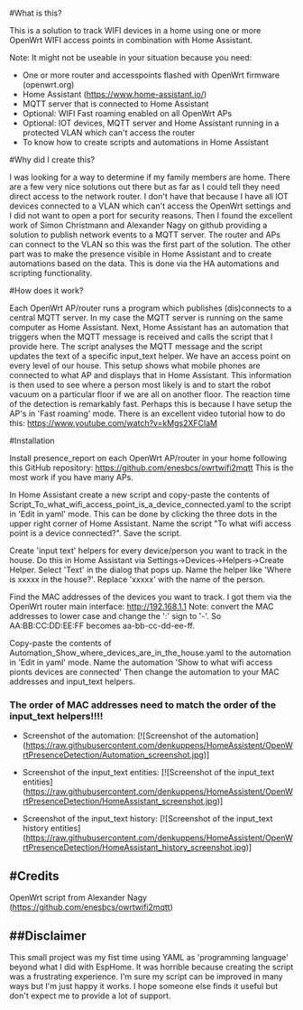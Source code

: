 #What is this?

This is a solution to track WIFI devices in a home using one or more OpenWrt WIFI access points in combination with Home Assistant.

Note: It might not be useable in your situation because you need:
- One or more router and accesspoints flashed with OpenWrt firmware (openwrt.org)
- Home Assistant (https://www.home-assistant.io/)
- MQTT server that is connected to Home Assistant
- Optional: WIFI Fast roaming enabled on all OpenWrt APs
- Optional: IOT devices, MQTT server and Home Assistant running in a protected VLAN which can't access the router
- To know how to create scripts and automations in Home Assistant 

#Why did I create this?

I was looking for a way to determine if my family members are home. There are a few very nice solutions out there but as far as I could tell they need direct access to the network router. I don't have that because I have all IOT devices connected to a VLAN which can't access the OpenWrt settings and I did not want to open a port for security reasons. 
Then I found the excellent work of Simon Christmann and Alexander Nagy on github providing a solution to publish network events to a MQTT server. The router and APs can connect to the VLAN so this was the first part of the solution. The other part was to make the presence visible in Home Assistant and to create automations based on the data. This is done via the HA automations and scripting functionality.

#How does it work?

Each OpenWrt AP/router runs a program which publishes (dis)connects to a central MQTT server. In my case the MQTT server is running on the same computer as Home Assistant.
Next, Home Assistant has an automation that triggers when the MQTT message is received and calls the script that I provide here. The script analyses the MQTT message and the script updates the text of a specific input_text helper. 
We have an access point on every level of our house. This setup shows what mobile phones are connected to what AP and displays that in Home Assistant. This information is then used to see where a person most likely is and to start the robot vacuum  on a particular floor if we are all on another floor. 
The reaction time of the detection is remarkably fast. Perhaps this is because I have setup the AP's in 'Fast roaming' mode. There is an excellent video tutorial how to do this: https://www.youtube.com/watch?v=kMgs2XFClaM

#Installation

Install presence_report on each OpenWrt AP/router in your home following this GitHub repository:
https://github.com/enesbcs/owrtwifi2mqtt
This is the most work if you have many APs.

In Home Assistant create a new script and copy-paste the contents of Script_To_what_wifi_access_point_is_a_device_connected.yaml to the script in 'Edit in yaml' mode. This can be done by clicking the three dots in the upper right corner of Home Assistant.
Name the script "To what wifi access point is a device connected?". 
Save the script.

Create 'input text' helpers for every device/person you want to track in the house. Do this in Home Assistant via Settings->Devices->Helpers->Create Helper. Select 'Text' in the dialog that pops up. 
Name the helper like 'Where is xxxxx in the house?'. Replace 'xxxxx' with the name of the person.

Find the MAC addresses of the devices you want to track. I got them via the OpenWrt router main interface: http://192.168.1.1
Note: convert the MAC addresses to lower case and change the ':' sign to '-'. So AA:BB:CC:DD:EE:FF becomes aa-bb-cc-dd-ee-ff.

Copy-paste the contents of Automation_Show_where_devices_are_in_the_house.yaml to the automation in 'Edit in yaml' mode. 
Name the automation 'Show to what wifi access pionts devices are connected'
Then change the automation to your MAC addresses and input_text helpers. 
### The order of MAC addresses need to match the order of the input_text helpers!!!!

- Screenshot of the automation:
[![Screenshot of the automation] (https://raw.githubusercontent.com/denkuppens/HomeAssistent/OpenWrtPresenceDetection/Automation_screenshot.jpg)]

- Screenshot of the input_text entities:
[![Screenshot of the input_text entities]
(https://raw.githubusercontent.com/denkuppens/HomeAssistent/OpenWrtPresenceDetection/HomeAssistant_screenshot.jpg)]

- Screenshot of the input_text history:
[![Screenshot of the input_text history entities] (https://raw.githubusercontent.com/denkuppens/HomeAssistent/OpenWrtPresenceDetection/HomeAssistant_history_screenshot.jpg)]

#Credits
-------
OpenWrt script from Alexander Nagy (https://github.com/enesbcs/owrtwifi2mqtt)

##Disclaimer
----------
This small project was my fist time using YAML as 'programming language' beyond what I did with EspHome. It was horrible because creating the script was a frustrating experience. I'm sure my script can be improved in many ways but I'm just happy it works. I hope someone else finds it useful but don't expect me to provide a lot of support.